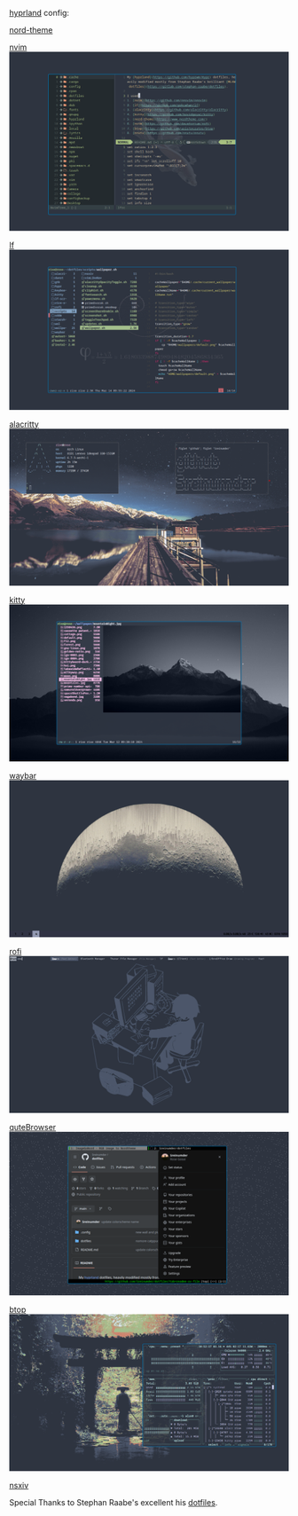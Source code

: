 [hyprland](https://github.com/hyprwm/Hypr) config: 

[nord-theme](https://www.nordtheme.com/)

[nvim](https://github.com/neovim/neovim)
![nvim!](dotfiles/rice-screenshots/nvim.png)

[lf](https://github.com/gokcehan/lf)
![lf!](dotfiles/rice-screenshots/lf.png)

[alacritty](https://github.com/alacritty/alacritty)
![alacritty!](dotfiles/rice-screenshots/alacritty.png)

[kitty](https://github.com/kovidgoyal/kitty)
![kitty-file-preview!](dotfiles/rice-screenshots/kitty-lf.png)

[waybar](https://github.com/Alexays/Waybar)
![!waybar](dotfiles/rice-screenshots/waybar.png)

[rofi](https://github.com/davatorium/rofi)
![rofi!](dotfiles/rice-screenshots/rofi.png)

[quteBrowser](https://qutebrowser.org/)
![qute-browser!](dotfiles/rice-screenshots/qute-browser.png)

[btop](https://github.com/aristocratos/btop)
![!btop](dotfiles/rice-screenshots/btop.png)

[nsxiv](https://github.com/nsxiv/nsxiv)


Special Thanks to Stephan Raabe's excellent his [dotfiles](https://gitlab.com/stephan-raabe/dotfiles).
